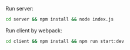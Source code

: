 Run server:

```bash
cd server && npm install && node index.js
```

Run client by webpack:

```bash
cd client && npm install && npm run start:dev
```
